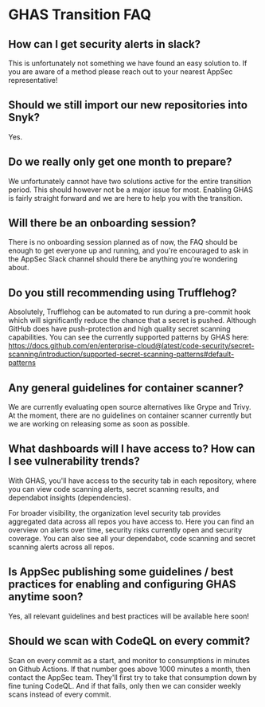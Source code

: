 # GHAS Transition FAQ

## How can I get security alerts in slack?

This is unfortunately not something we have found an easy solution to. If you are aware of a method please reach out to your nearest AppSec representative!

## Should we still import our new repositories into Snyk?

Yes.

## Do we really only get one month to prepare?

We unfortunately cannot have two solutions active for the entire transition period. This should however not be a major issue for most. Enabling GHAS is fairly straight forward and we are here to help you with the transition.

## Will there be an onboarding session?

There is no onboarding session planned as of now, the FAQ should be enough to get everyone up and running, and you're encouraged to ask in the AppSec Slack channel should there be anything you're wondering about.

## Do you still recommending using Trufflehog?

Absolutely, Trufflehog can be automated to run during a pre-commit hook which will significantly reduce the chance that a secret is pushed. Although GitHub does have push-protection and high quality secret scanning capabilities. You can see the currently supported patterns by GHAS here: <https://docs.github.com/en/enterprise-cloud@latest/code-security/secret-scanning/introduction/supported-secret-scanning-patterns#default-patterns>

## Any general guidelines for container scanner?

We are currently evaluating open source alternatives like Grype and Trivy.
At the moment, there are no guidelines on container scanner currently but we are working on releasing some as soon as possible.

## What dashboards will I have access to? How can I see vulnerability trends?

With GHAS, you'll have access to the security tab in each repository, where you can view code scanning alerts, secret scanning results, and dependabot insights (dependencies).

For broader visibility, the organization level security tab provides aggregated data across all repos you have access to. Here you can find an overview on alerts over time, security risks currently open and security coverage. You can also see all your dependabot, code scanning and secret scanning alerts across all repos.

## Is AppSec publishing some guidelines / best practices for enabling and configuring GHAS anytime soon?

Yes, all relevant guidelines and best practices will be available here soon!  

## Should we scan with CodeQL on every commit?

Scan on every commit as a start, and monitor to consumptions in minutes on Github Actions. If that number goes above 1000 minutes a month, then contact the AppSec team. They'll first try to take that consumption down by fine tuning CodeQL. And if that fails, only then we can consider weekly scans instead of every commit.
